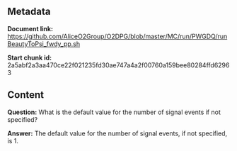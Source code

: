 ## Metadata

**Document link:** https://github.com/AliceO2Group/O2DPG/blob/master/MC/run/PWGDQ/runBeautyToPsi_fwdy_pp.sh

**Start chunk id:** 2a5abf2a3aa470ce22f021235fd30ae747a4a2f00760a159bee80284ffd62963

## Content

**Question:** What is the default value for the number of signal events if not specified?

**Answer:** The default value for the number of signal events, if not specified, is 1.
